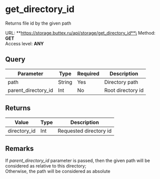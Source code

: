# get_directory_id
Returns file id by the given path

URL: **https://storage.buttex.ru/api/storage/get_directory_id**\
Method: **GET**\
Access level: **ANY**

## Query
| Parameter           | Type   | Required | Description       |
|---------------------|--------|----------|-------------------|
| path                | String | Yes      | Directory path    |
| parent_directory_id | Int    | No       | Root directory id |

## Returns
| Value         | Type          | Description              |
|---------------|---------------|--------------------------| 
| directory_id  | Int           | Requested directory id   |

## Remarks
If *parent_directory_id* parameter is passed, then the given path will be
considered as relative to this directory;\
Otherwise, the path will be considered as absolute